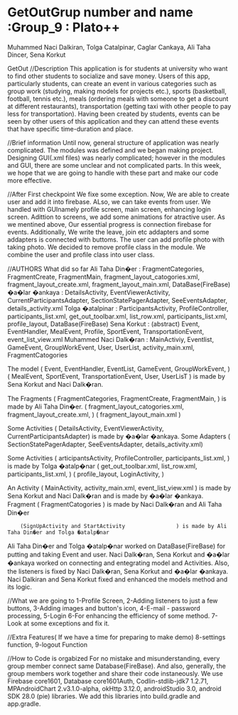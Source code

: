 # GetOutGrup number and name :Group_9 : Plato++

Muhammed Naci Dalkiran,
Tolga Catalpinar, 
Caglar Cankaya,
Ali Taha Dincer,
Sena Korkut

GetOut
//Description
This application is for students at university who want to find other students to socialize
and save money. Users of this app, particularly students, can create an event in various
categories such as group work (studying, making models for projects etc.), sports (basketball,
football, tennis etc.), meals (ordering meals with someone to get a discount at different
restaurants), transportation (getting taxi with other people to pay less for transportation).
Having been created by students, events can be seen by other users of this application and
they can attend these events that have specific time-duration and place.

//Brief information
Until now, general structure of application was nearly complicated. The modules was defined and we began making project. Designing GUI(.xml files) was nearly complicated; however in the modules 
and GUI, there are some unclear and not complicated parts. In this week, we hope that we are going to handle with these part and make our code more effective.

//After First checkpoint
We fixe some exception. 
Now, We are able to create user and add it into firebase. 
ALso, we can take events from user. 
We handled with GUInamely profile screen, main screen, enhancing login screen.
Adittion to screens, we add some animations for atractive user. As we mentined above, Our essential progress is connection firebase for events. 
Additionally, We write the leave, join etc addapters and some addapters is connected with buttoms.
The user can add profile photo with taking photo. 
We decided to remove profile class in the module. We combine the user and profile class into user class.

//AUTHORS
What did so far
Ali Taha Din�er : FragmentCategories, FragmentCreate, FragmentMain, fragment_layout_catogories.xml, fragment_layout_create.xml, fragment_layout_main.xml, DataBase(FireBase)
�a�lar �ankaya : DetailsActivity, EventViewerActivity, CurrentParticipantsAdapter, SectionStatePagerAdapter, SeeEventsAdapter, details_activity.xml
Tolga �atalpinar : ParticipantsActivity, ProfileController, participants_list.xml, get_out_toolbar.xml, list_row.xml, participants_list.xml, profile_layout, DataBase(FireBase)
Sena Korkut : (abstract) Event, EventHandler, MealEvent, Profile, SportEvent, TransportationEvent, event_list_view.xml
Muhammed Naci Dalk�ran : MainActiviy, Eventlist, GameEvent, GroupWorkEvent, User, UserList, activity_main.xml, FragmentCatogories

The model 	( Event, EventHandler, EventList, GameEvent, GroupWorkEvent,      ) 
	  	( MealEvent, SportEvent, TransportationEvent, User, UserLisT      ) is made by Sena Korkut and Naci Dalk�ran.

The Fragments   ( FragmentCategories, FragmentCreate, FragmentMain,               ) is made by Ali Taha Din�er.
		( fragment_layout_catogories.xml, fragment_layout_create.xml,     ) 
		( fragment_layout_main.xml                                        )

Some Activities ( DetailsActivity, EventViewerActivity, CurrentParticipantsAdapter) is made by �a�lar �ankaya.
Some Adapters	( SectionStatePagerAdapter, SeeEventsAdapter, details_activity.xml)

Some Activities ( articipantsActivity, ProfileController, participants_list.xml, ) is made by Tolga �atalp�nar
		( get_out_toolbar.xml, list_row.xml, participants_list.xml,  	 )
		( profile_layout, LoginActivity, 				 )

An Activity	( MainActivity, activity_main.xml, event_list_view.xml		 ) is made by Sena Korkut and Naci Dalk�ran and is made by �a�lar �ankaya.
Fragment 	( FragmentCatogories                                             ) is made by Naci Dalk�ran and Ali Taha Din�er

		(SignUpActivity and StartActivity				 ) is made by Ali Taha Din�er and Tolga �atalp�nar

Ali Taha Din�er and Tolga �atalp�nar worked on DataBase(FireBase) for putting and taking Event and user.
Naci Dalk�ran, Sena Korkut and �a�lar �ankaya worked on connecting and entegrating model and Activities.
Also, the listeners is fixed by Naci Dalk�ran, Sena Korkut and �a�lar �ankaya.
Naci Dalkiran and Sena Korkut fixed and enhanced the models method and its logic.

//What we are going to
1-Profile Screen, 
2-Adding listeners to just a few buttons,
3-Adding images and button's icon,
4-E-mail - password processing, 
5-Login 
6-For enhancing the efficiency of some method. 
7-Look at some exceptions and fix it.

//Extra Features( If we have a time for preparing to make demo)
8-settings function, 
9-logout Function

//How to Code is orgabized
For no mistake and misunderstanding, every group member connect same Database(FireBase).
And also, generally, the group members work together and share their code instaneously.
We use Firebase core1601, Database core1601Auth, Codlin-stdlib-jdk7  1.2.71, MPAndroidChart 2.v3.1.0-alpha, okHttp 3.12.0, androidStudio 3.0, 
android SDK 28.0 (pie) libraries.
We add this libraries into build.gradle and app.gradle.



